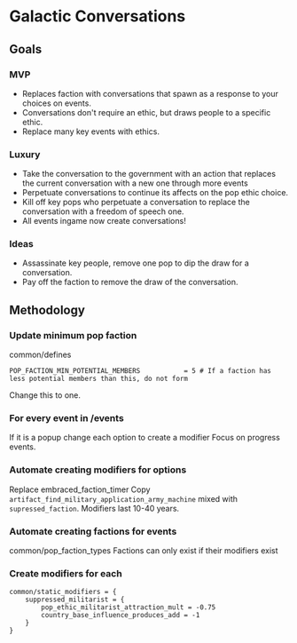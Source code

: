 # Galactic Conversations

## Goals

### MVP
- Replaces faction with conversations that spawn as a response to your choices on events.
- Conversations don't require an ethic, but draws people to a specific ethic.
- Replace many key events with ethics.

### Luxury 

- Take the conversation to the government with an action that replaces the current conversation with a new one through more events
- Perpetuate conversations to continue its affects on the pop ethic choice.
- Kill off key pops who perpetuate a conversation to replace the conversation with a freedom of speech one.
- All events ingame now create conversations!

### Ideas

- Assassinate key people, remove one pop to dip the draw for a conversation.
- Pay off the faction to remove the draw of the conversation.

## Methodology

### Update minimum pop faction
common/defines
    
    POP_FACTION_MIN_POTENTIAL_MEMBERS			= 5 # If a faction has less potential members than this, do not form

Change this to one.

### For every event in /events

If it is a popup change each option to create a modifier
Focus on progress events.

### Automate creating modifiers for options
Replace embraced_faction_timer
Copy `artifact_find_military_application_army_machine` mixed with `supressed_faction`.
Modifiers last 10-40 years.

### Automate creating factions for events

common/pop_faction_types
Factions can only exist if their modifiers exist


### Create modifiers for each

    common/static_modifiers = {
        suppressed_militarist = {
            pop_ethic_militarist_attraction_mult = -0.75
            country_base_influence_produces_add = -1
        }
    }

